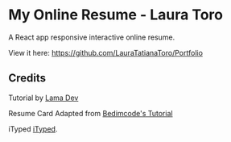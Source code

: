 # My Online Resume - Laura Toro

A React app responsive interactive online resume.<p>

 View it here: <a href="https://github.com/LauraTatianaToro/Portfolio"> https://github.com/LauraTatianaToro/Portfolio </a> 

## Credits

Tutorial by [Lama Dev](https://www.youtube.com/watch?v=7WwtzsSHdpI&t=8846s&ab_channel=LamaDev) <br>
 
Resume Card Adapted from [Bedimcode's Tutorial](https://www.youtube.com/watch?v=27JtRAI3QO8&t=40s&ab_channel=Bedimcode) <br>

iTyped [iTyped](https://www.npmjs.com/package/ityped).
